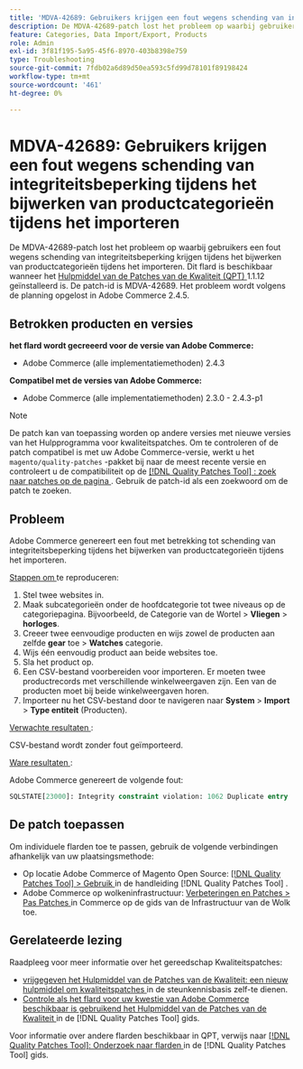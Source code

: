 ```yaml
---
title: 'MDVA-42689: Gebruikers krijgen een fout wegens schending van integriteitsbeperking tijdens het bijwerken van productcategorieën tijdens het importeren'
description: De MDVA-42689-patch lost het probleem op waarbij gebruikers een fout wegens schending van integriteitsbeperking krijgen tijdens het bijwerken van productcategorieën tijdens het importeren. Deze patch is beschikbaar wanneer [Quality Patches Tool (QPT)] (https://experienceleague.adobe.com/en/docs/commerce-operations/tools/quality-patches-tool/quality-patches-tool-to-self-serve-quality-patches) 1.1.12 is geïnstalleerd. De patch-id is MDVA-42689. Het probleem wordt volgens de planning opgelost in Adobe Commerce 2.4.5.
feature: Categories, Data Import/Export, Products
role: Admin
exl-id: 3f81f195-5a95-45f6-8970-403b8398e759
type: Troubleshooting
source-git-commit: 7fdb02a6d89d50ea593c5fd99d78101f89198424
workflow-type: tm+mt
source-wordcount: '461'
ht-degree: 0%

---
```


# MDVA-42689: Gebruikers krijgen een fout wegens schending van integriteitsbeperking tijdens het bijwerken van productcategorieën tijdens het importeren

De MDVA-42689-patch lost het probleem op waarbij gebruikers een fout wegens schending van integriteitsbeperking krijgen tijdens het bijwerken van productcategorieën tijdens het importeren. Dit flard is beschikbaar wanneer het [ Hulpmiddel van de Patches van de Kwaliteit (QPT) ](https://experienceleague.adobe.com/en/docs/commerce-operations/tools/quality-patches-tool/quality-patches-tool-to-self-serve-quality-patches) 1.1.12 geïnstalleerd is. De patch-id is MDVA-42689. Het probleem wordt volgens de planning opgelost in Adobe Commerce 2.4.5.

## Betrokken producten en versies

**het flard wordt gecreeerd voor de versie van Adobe Commerce:**

* Adobe Commerce (alle implementatiemethoden) 2.4.3

**Compatibel met de versies van Adobe Commerce:**

* Adobe Commerce (alle implementatiemethoden) 2.3.0 - 2.4.3-p1

>[!NOTE]
>
>De patch kan van toepassing worden op andere versies met nieuwe versies van het Hulpprogramma voor kwaliteitspatches. Om te controleren of de patch compatibel is met uw Adobe Commerce-versie, werkt u het `magento/quality-patches` -pakket bij naar de meest recente versie en controleert u de compatibiliteit op de [[!DNL Quality Patches Tool] : zoek naar patches op de pagina ](https://experienceleague.adobe.com/en/docs/commerce-operations/tools/quality-patches-tool/quality-patches-tool-to-self-serve-quality-patches) . Gebruik de patch-id als een zoekwoord om de patch te zoeken.

## Probleem

Adobe Commerce genereert een fout met betrekking tot schending van integriteitsbeperking tijdens het bijwerken van productcategorieën tijdens het importeren.

<u> Stappen om </u> te reproduceren:

1. Stel twee websites in.
1. Maak subcategorieën onder de hoofdcategorie tot twee niveaus op de categoriepagina. Bijvoorbeeld, de Categorie van de Wortel > **Vliegen** > **horloges**.
1. Creeer twee eenvoudige producten en wijs zowel de producten aan zelfde **gear** toe > **Watches** categorie.
1. Wijs één eenvoudig product aan beide websites toe.
1. Sla het product op.
1. Een CSV-bestand voorbereiden voor importeren. Er moeten twee productrecords met verschillende winkelweergaven zijn. Een van de producten moet bij beide winkelweergaven horen.
1. Importeer nu het CSV-bestand door te navigeren naar **System** > **Import** > **Type entiteit** (Producten).

<u> Verwachte resultaten </u>:

CSV-bestand wordt zonder fout geïmporteerd.

<u> Ware resultaten </u>:

Adobe Commerce genereert de volgende fout:

```SQL
SQLSTATE[23000]: Integrity constraint violation: 1062 Duplicate entry '1302' for key 'PRIMARY', query was: INSERT INTO `catalog_url_rewrite_product_category` (`url_rewrite_id`,`category_id`,`product_id`) VALUES (?, ?, ?), (?, ?, ?), (?, ?, ?)
```

## De patch toepassen

Om individuele flarden toe te passen, gebruik de volgende verbindingen afhankelijk van uw plaatsingsmethode:

* Op locatie Adobe Commerce of Magento Open Source: [[!DNL Quality Patches Tool] > Gebruik ](/help/tools/quality-patches-tool/usage.md) in de handleiding [!DNL Quality Patches Tool] .
* Adobe Commerce op wolkeninfrastructuur: [ Verbeteringen en Patches > Pas Patches ](https://experienceleague.adobe.com/docs/commerce-cloud-service/user-guide/develop/upgrade/apply-patches.html) in Commerce op de gids van de Infrastructuur van de Wolk toe.

## Gerelateerde lezing

Raadpleeg voor meer informatie over het gereedschap Kwaliteitspatches:

* [ vrijgegeven het Hulpmiddel van de Patches van de Kwaliteit: een nieuw hulpmiddel om kwaliteitspatches ](https://experienceleague.adobe.com/en/docs/commerce-operations/tools/quality-patches-tool/quality-patches-tool-to-self-serve-quality-patches) in de steunkennisbasis zelf-te dienen.
* [ Controle als het flard voor uw kwestie van Adobe Commerce beschikbaar is gebruikend het Hulpmiddel van de Patches van de Kwaliteit ](/help/tools/quality-patches-tool/patches-available-in-qpt/check-patch-for-magento-issue-with-magento-quality-patches.md) in de [!DNL Quality Patches Tool] gids.

Voor informatie over andere flarden beschikbaar in QPT, verwijs naar [[!DNL Quality Patches Tool]: Onderzoek naar flarden ](https://experienceleague.adobe.com/tools/commerce-quality-patches/index.html) in de [!DNL Quality Patches Tool] gids.
